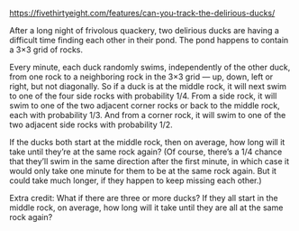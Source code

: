 https://fivethirtyeight.com/features/can-you-track-the-delirious-ducks/

After a long night of frivolous quackery, two delirious ducks are having a difficult time finding each other in their pond. The pond happens to contain a 3×3 grid of rocks.

Every minute, each duck randomly swims, independently of the other duck, from one rock to a neighboring rock in the 3×3 grid — up, down, left or right, but not diagonally. So if a duck is at the middle rock, it will next swim to one of the four side rocks with probability 1/4. From a side rock, it will swim to one of the two adjacent corner rocks or back to the middle rock, each with probability 1/3. And from a corner rock, it will swim to one of the two adjacent side rocks with probability 1/2.

If the ducks both start at the middle rock, then on average, how long will it take until they’re at the same rock again? (Of course, there’s a 1/4 chance that they’ll swim in the same direction after the first minute, in which case it would only take one minute for them to be at the same rock again. But it could take much longer, if they happen to keep missing each other.)

Extra credit: What if there are three or more ducks? If they all start in the middle rock, on average, how long will it take until they are all at the same rock again?